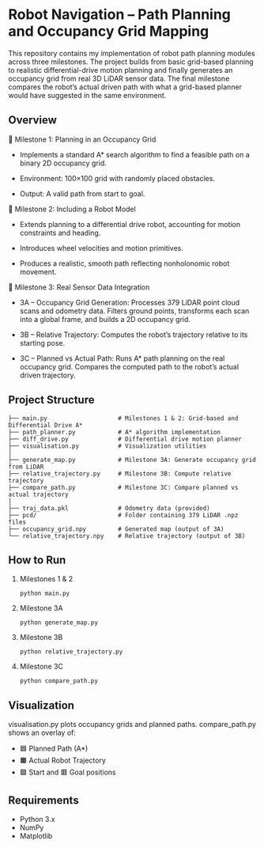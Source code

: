 # Robot Navigation – Path Planning and Occupancy Grid Mapping

This repository contains my implementation of robot path planning modules across three milestones. The project builds from basic grid-based planning to realistic differential-drive motion planning and finally generates an occupancy grid from real 3D LiDAR sensor data. The final milestone compares the robot’s actual driven path with what a grid-based planner would have suggested in the same environment.

## Overview

🔹 Milestone 1: Planning in an Occupancy Grid
  
- Implements a standard A* search algorithm to find a feasible path on a binary 2D occupancy grid.
    
- Environment: 100×100 grid with randomly placed obstacles.
      
- Output: A valid path from start to goal.
      
🔹 Milestone 2: Including a Robot Model
  
- Extends planning to a differential drive robot, accounting for motion constraints and heading.
      
- Introduces wheel velocities and motion primitives.
      
- Produces a realistic, smooth path reflecting nonholonomic robot movement.
      
🔹 Milestone 3: Real Sensor Data Integration
  
- 3A – Occupancy Grid Generation: Processes 379 LiDAR point cloud scans and odometry data. Filters ground points, transforms each scan into a global frame, and builds a 2D occupancy grid.
          
- 3B – Relative Trajectory: Computes the robot’s trajectory relative to its starting pose.
          
- 3C – Planned vs Actual Path: Runs A* path planning on the real occupancy grid. Compares the computed path to the robot’s actual driven trajectory.

## Project Structure
```
├── main.py                    # Milestones 1 & 2: Grid-based and Differential Drive A*
├── path_planner.py            # A* algorithm implementation
├── diff_drive.py              # Differential drive motion planner
├── visualisation.py           # Visualization utilities
│
├── generate_map.py            # Milestone 3A: Generate occupancy grid from LiDAR
├── relative_trajectory.py     # Milestone 3B: Compute relative trajectory
├── compare_path.py            # Milestone 3C: Compare planned vs actual trajectory
│
├── traj_data.pkl              # Odometry data (provided)
├── pcd/                       # Folder containing 379 LiDAR .npz files
├── occupancy_grid.npy         # Generated map (output of 3A)
└── relative_trajectory.npy    # Relative trajectory (output of 3B)
```

## How to Run

1) Milestones 1 & 2
   
   ```python main.py```
   
2) Milestone 3A

   ```python generate_map.py```

3) Milestone 3B

   ```python relative_trajectory.py```

4) Milestone 3C

   ```python compare_path.py```

## Visualization

visualisation.py plots occupancy grids and planned paths.
compare_path.py shows an overlay of:
  - 🟦 Planned Path (A*)
  - 🟧 Actual Robot Trajectory
  - 🟩 Start and 🟥 Goal positions

## Requirements
  - Python 3.x
  - NumPy
  - Matplotlib

